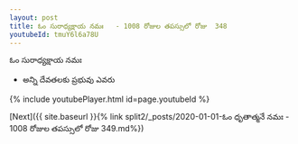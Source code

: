 ```yaml
---
layout: post
title: ఓం సురాధ్యక్షాయ నమః   - 1008 రోజుల తపస్సులో రోజు  348
youtubeId: tmuY6l6a78U
---
```

 
 
 ఓం సురాధ్యక్షాయ నమః  
 
 -  అన్ని దేవతలకు ప్రభువు ఎవరు 
 
  
 
  
 
 
 
 
 
 


{% include youtubePlayer.html id=page.youtubeId %}
 
[Next]({{ site.baseurl }}{% link  split2/_posts/2020-01-01-ఓం ధృతాత్మనే నమః  - 1008 రోజుల తపస్సులో రోజు  349.md%})
 

